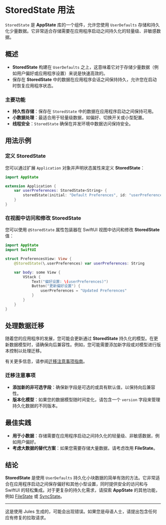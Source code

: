 # StoredState 用法

`StoredState` 是 **AppState** 库的一个组件，允许您使用 `UserDefaults` 存储和持久化少量数据。它非常适合存储需要在应用程序启动之间持久化的轻量级、非敏感数据。

## 概述

- **StoredState** 构建在 `UserDefaults` 之上，这意味着它对于存储少量数据（例如用户偏好或应用程序设置）来说是快速高效的。
- 保存在 **StoredState** 中的数据在应用程序会话之间保持持久，允许您在启动时恢复应用程序状态。

### 主要功能

- **持久性存储**：保存在 `StoredState` 中的数据在应用程序启动之间保持可用。
- **小数据处理**：最适合用于轻量级数据，如偏好、切换开关或小型配置。
- **线程安全**：`StoredState` 确保在并发环境中数据访问保持安全。

## 用法示例

### 定义 StoredState

您可以通过扩展 `Application` 对象并声明状态属性来定义 **StoredState**：

```swift
import AppState

extension Application {
    var userPreferences: StoredState<String> {
        storedState(initial: "Default Preferences", id: "userPreferences")
    }
}
```

### 在视图中访问和修改 StoredState

您可以使用 `@StoredState` 属性包装器在 SwiftUI 视图中访问和修改 **StoredState** 值：

```swift
import AppState
import SwiftUI

struct PreferencesView: View {
    @StoredState(\.userPreferences) var userPreferences: String

    var body: some View {
        VStack {
            Text("偏好设置: \(userPreferences)")
            Button("更新偏好设置") {
                userPreferences = "Updated Preferences"
            }
        }
    }
}
```

## 处理数据迁移

随着您的应用程序的发展，您可能会更新通过 **StoredState** 持久化的模型。在更新数据模型时，请确保向后兼容性。例如，您可能需要添加新字段或对模型进行版本控制以处理迁移。

有关更多信息，请参阅[迁移注意事项指南](migration-considerations.md)。

### 迁移注意事项

- **添加新的非可选字段**：确保新字段是可选的或具有默认值，以保持向后兼容性。
- **版本化模型**：如果您的数据模型随时间变化，请包含一个 `version` 字段来管理持久化数据的不同版本。

## 最佳实践

- **用于小数据**：存储需要在应用程序启动之间持久化的轻量级、非敏感数据，例如用户偏好。
- **考虑大数据的替代方案**：如果您需要存储大量数据，请考虑改用 **FileState**。

## 结论

**StoredState** 是使用 `UserDefaults` 持久化小块数据的简单有效的方法。它非常适合在应用程序启动之间保存偏好和其他小型设置，同时提供安全的访问和与 SwiftUI 的轻松集成。对于更复杂的持久化需求，请探索 **AppState** 的其他功能，例如 [FileState](usage-filestate.md) 或 [SyncState](usage-syncstate.md)。

---
这是使用 Jules 生成的，可能会出现错误。如果您是母语人士，请提出包含任何应有修复的拉取请求。
